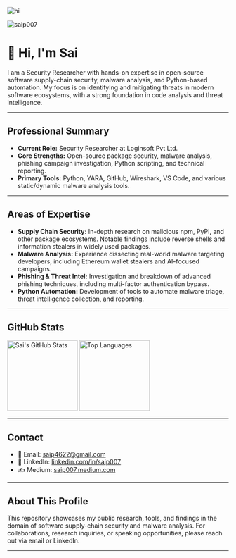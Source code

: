 ![hi](https://media1.giphy.com/media/Q0LdqbADEDDmE/giphy.gif)

<p align="left"> <img src="https://visitor-badge.laobi.icu/badge?page_id=saip007.saip007" alt="saip007" /> </p>

# 👋 Hi, I'm Sai

I am a Security Researcher with hands-on expertise in open-source software supply-chain security, malware analysis, and Python-based automation. My focus is on identifying and mitigating threats in modern software ecosystems, with a strong foundation in code analysis and threat intelligence.

---

## Professional Summary

- **Current Role:** Security Researcher at Loginsoft Pvt Ltd.
- **Core Strengths:** Open-source package security, malware analysis, phishing campaign investigation, Python scripting, and technical reporting.
- **Primary Tools:** Python, YARA, GitHub, Wireshark, VS Code, and various static/dynamic malware analysis tools.

---

## Areas of Expertise

- **Supply Chain Security:** In-depth research on malicious npm, PyPI, and other package ecosystems. Notable findings include reverse shells and information stealers in widely used packages.
- **Malware Analysis:** Experience dissecting real-world malware targeting developers, including Ethereum wallet stealers and AI-focused campaigns.
- **Phishing & Threat Intel:** Investigation and breakdown of advanced phishing techniques, including multi-factor authentication bypass.
- **Python Automation:** Development of tools to automate malware triage, threat intelligence collection, and reporting.

---

## GitHub Stats

<p align="left">
  <img src="https://github-readme-stats.vercel.app/api?username=saip007&show_icons=true&theme=default&hide_rank=false" alt="Sai's GitHub Stats" height="160"/>
  <img src="https://github-readme-stats.vercel.app/api/top-langs/?username=saip007&layout=compact&theme=default&hide=html,css,scss" alt="Top Languages" height="160"/>
</p>

---

## Contact

- 📧 Email: [saip4622@gmail.com](mailto:saip4622@gmail.com)
- 💼 LinkedIn: [linkedin.com/in/saip007](https://linkedin.com/in/saip007/)
- ✍️ Medium: [saip007.medium.com](https://saip007.medium.com/)

---

## About This Profile

This repository showcases my public research, tools, and findings in the domain of software supply-chain security and malware analysis. For collaborations, research inquiries, or speaking opportunities, please reach out via email or LinkedIn.

---
